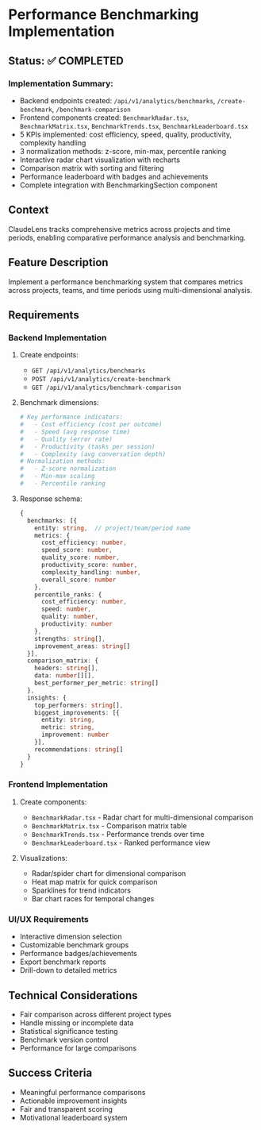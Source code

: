 # Performance Benchmarking Implementation

## Status: ✅ COMPLETED

### Implementation Summary:
- Backend endpoints created: `/api/v1/analytics/benchmarks`, `/create-benchmark`, `/benchmark-comparison`
- Frontend components created: `BenchmarkRadar.tsx`, `BenchmarkMatrix.tsx`, `BenchmarkTrends.tsx`, `BenchmarkLeaderboard.tsx`
- 5 KPIs implemented: cost efficiency, speed, quality, productivity, complexity handling
- 3 normalization methods: z-score, min-max, percentile ranking
- Interactive radar chart visualization with recharts
- Comparison matrix with sorting and filtering
- Performance leaderboard with badges and achievements
- Complete integration with BenchmarkingSection component

## Context
ClaudeLens tracks comprehensive metrics across projects and time periods, enabling comparative performance analysis and benchmarking.

## Feature Description
Implement a performance benchmarking system that compares metrics across projects, teams, and time periods using multi-dimensional analysis.

## Requirements

### Backend Implementation
1. Create endpoints:
   - `GET /api/v1/analytics/benchmarks`
   - `POST /api/v1/analytics/create-benchmark`
   - `GET /api/v1/analytics/benchmark-comparison`

2. Benchmark dimensions:
   ```python
   # Key performance indicators:
   #   - Cost efficiency (cost per outcome)
   #   - Speed (avg response time)
   #   - Quality (error rate)
   #   - Productivity (tasks per session)
   #   - Complexity (avg conversation depth)
   # Normalization methods:
   #   - Z-score normalization
   #   - Min-max scaling
   #   - Percentile ranking
   ```

3. Response schema:
   ```typescript
   {
     benchmarks: [{
       entity: string,  // project/team/period name
       metrics: {
         cost_efficiency: number,
         speed_score: number,
         quality_score: number,
         productivity_score: number,
         complexity_handling: number,
         overall_score: number
       },
       percentile_ranks: {
         cost_efficiency: number,
         speed: number,
         quality: number,
         productivity: number
       },
       strengths: string[],
       improvement_areas: string[]
     }],
     comparison_matrix: {
       headers: string[],
       data: number[][],
       best_performer_per_metric: string[]
     },
     insights: {
       top_performers: string[],
       biggest_improvements: [{
         entity: string,
         metric: string,
         improvement: number
       }],
       recommendations: string[]
     }
   }
   ```

### Frontend Implementation
1. Create components:
   - `BenchmarkRadar.tsx` - Radar chart for multi-dimensional comparison
   - `BenchmarkMatrix.tsx` - Comparison matrix table
   - `BenchmarkTrends.tsx` - Performance trends over time
   - `BenchmarkLeaderboard.tsx` - Ranked performance view

2. Visualizations:
   - Radar/spider chart for dimensional comparison
   - Heat map matrix for quick comparison
   - Sparklines for trend indicators
   - Bar chart races for temporal changes

### UI/UX Requirements
- Interactive dimension selection
- Customizable benchmark groups
- Performance badges/achievements
- Export benchmark reports
- Drill-down to detailed metrics

## Technical Considerations
- Fair comparison across different project types
- Handle missing or incomplete data
- Statistical significance testing
- Benchmark version control
- Performance for large comparisons

## Success Criteria
- Meaningful performance comparisons
- Actionable improvement insights
- Fair and transparent scoring
- Motivational leaderboard system
